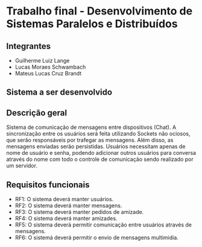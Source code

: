 # Trabalho final - Desenvolvimento de Sistemas Paralelos e Distribuídos

## Integrantes

- Guilherme Luiz Lange
- Lucas Moraes Schwambach
- Mateus Lucas Cruz Brandt

## Sistema a ser desenvolvido

## Descrição geral

Sistema de comunicação de mensagens entre dispositivos (Chat). A sincronização entre os usuários será feita utilizando Sockets não ociosos, que serão responsáveis por trafegar as mensagens. Além disso, as mensagens enviadas serão persistidas. Usuários necessitam apenas de nome de usuário e senha, podendo adicionar outros usuários para conversa através do nome  com todo o controle de comunicação sendo realizado por um servidor.

## Requisitos funcionais

- RF1: O sistema deverá manter usuários.
- RF2: O sistema deverá manter mensagens.
- RF3: O sistema deverá manter pedidos de amizade.
- RF4: O sistema deverá manter amizades.
- RF5: O sistema deverá permitir comunicação entre usuários através de mensagens.
- RF6: O sistemá deverá permitir o envio de mensagens multimidia.
